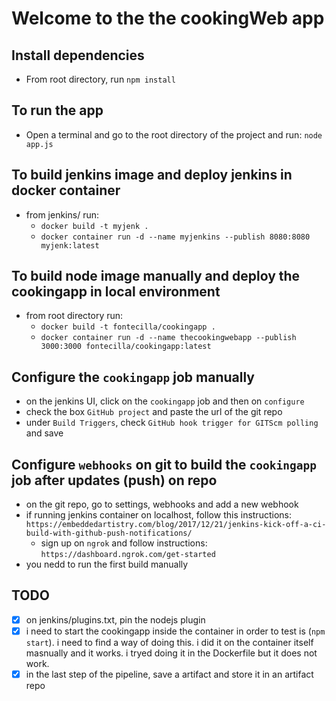 # Welcome to the the cookingWeb app

## Install dependencies

* From root directory, run `npm install`

## To run the app

* Open a terminal and go to the root directory of the project and run: `node app.js`

## To build jenkins image and deploy jenkins in docker container

* from jenkins/ run:
  * `docker build -t myjenk .`
  * `docker container run -d --name myjenkins --publish 8080:8080 myjenk:latest`

## To build node image manually and deploy the cookingapp in local environment

* from root directory run:
  * `docker build -t fontecilla/cookingapp .`
  * `docker container run -d --name thecookingwebapp --publish 3000:3000 fontecilla/cookingapp:latest`

## Configure the `cookingapp` job manually

* on the jenkins UI, click on the `cookingapp` job and then on `configure`
* check the box `GitHub project` and paste the url of the git repo
* under `Build Triggers`, check `GitHub hook trigger for GITScm polling` and save

## Configure `webhooks` on git to build the `cookingapp` job after updates (push) on repo

* on the git repo, go to settings, webhooks and add a new webhook
* if running jenkins container on localhost, follow this instructions:
`https://embeddedartistry.com/blog/2017/12/21/jenkins-kick-off-a-ci-build-with-github-push-notifications/`
  * sign up on `ngrok` and follow instructions: `https://dashboard.ngrok.com/get-started`
* you nedd to run the first build manually

## TODO

* [x] on jenkins/plugins.txt, pin the nodejs plugin
* [x] i need to start the cookingapp inside the container in order to test is (`npm start`). i need to find a way of doing this. i did it on the container itself masnually and it works. i tryed doing it in the Dockerfile but it does not work.
* [x] in the last step of the pipeline, save a artifact and store it in an artifact repo
